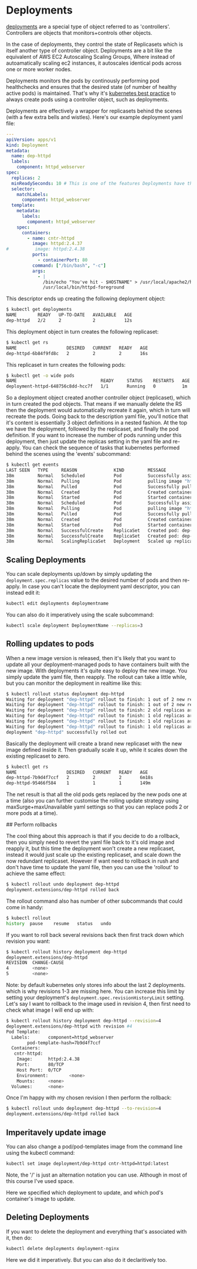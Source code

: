 # Deployments

[deployments](https://kubernetes.io/docs/concepts/workloads/controllers/deployment/) are a special type of object referred to as 'controllers'. Controllers are objects that monitors+controls other objects.

In the case of deployments, they control the state of Replicasets which is itself another type of controller object. Deployments are a bit like the equivalent of AWS EC2 Autoscaling Scaling Groups, Where instead of autoamatically scaling ec2 instances, it autoscales identical pods across one or more worker nodes.

Deployments monitors the pods by continously performing pod healthchecks and ensures that the desired state (of number of healthy active pods) is maintained. That's why it's [kubernetes best practice](https://kubernetes.io/docs/concepts/configuration/overview/#naked-pods-vs-replicasets-deployments-and-jobs) to always create pods using a controller object, such as deployments.

Deployments are effectively a wrapper for replicasets behind the scenes (with a few extra bells and wistles). Here's our example deployment yaml file:

```yaml
---
apiVersion: apps/v1
kind: Deployment
metadata:
  name: dep-httpd
  labels:
    component: httpd_webserver
spec:
  replicas: 2 
  minReadySeconds: 10 # This is one of the features Deployments have that enhances replicasets
  selector:
    matchLabels:
      component: httpd_webserver
  template:
    metadata:
      labels:
        component: httpd_webserver
    spec: 
      containers:
        - name: cntr-httpd
          image: httpd:2.4.37
#          image: httpd:2.4.38
          ports:
            - containerPort: 80
          command: ["/bin/bash", "-c"]
          args:
            - |
              /bin/echo "You've hit - $HOSTNAME" > /usr/local/apache2/htdocs/index.html
              /usr/local/bin/httpd-foreground 
```

This descriptor ends up creating the following deployment object:

```bash
$ kubectl get deployments
NAME        READY   UP-TO-DATE   AVAILABLE   AGE
dep-httpd   2/2     2            2           12s
```

This deployment object in turn creates the following replicaset:

```bash
$ kubectl get rs
NAME                   DESIRED   CURRENT   READY   AGE
dep-httpd-6b84f9fd8c   2         2         2       16s
```

This replicaset in turn creates the following pods:

```bash
$ kubectl get -o wide pods
NAME                                READY     STATUS    RESTARTS   AGE       IP           NODE
deployment-httpd-648756c8dd-hcc7f   1/1       Running   0          1m        172.17.0.5   minikube
```

So a deployment object created another controller object (replicaset), which in turn created the pod objects. That means if we manually delete the RS then the deployment would automatically recreate it again, which in turn will recreate the pods. Going back to the description yaml file, you'll notice that it's content is essentially 3 object definitions in a nested fashion. At the top we have the deployment, followed by the replicaset, and finally the pod definition. If you want to increase the number of pods running under this deployment, then just update the replicas setting in the yaml file and re-apply. You can check the sequence of tasks that kubernetes performed behind the scenes using the 'events' subcommand:


```bash
$ kubectl get events
LAST SEEN   TYPE     REASON              KIND         MESSAGE
38m         Normal   Scheduled           Pod          Successfully assigned default/dep-httpd-95466f584-k2t4v to minikube
38m         Normal   Pulling             Pod          pulling image "httpd:2.4.37"
38m         Normal   Pulled              Pod          Successfully pulled image "httpd:2.4.37"
38m         Normal   Created             Pod          Created container
38m         Normal   Started             Pod          Started container
38m         Normal   Scheduled           Pod          Successfully assigned default/dep-httpd-95466f584-nvl26 to minikube
38m         Normal   Pulling             Pod          pulling image "httpd:2.4.37"
38m         Normal   Pulled              Pod          Successfully pulled image "httpd:2.4.37"
38m         Normal   Created             Pod          Created container
38m         Normal   Started             Pod          Started container
38m         Normal   SuccessfulCreate    ReplicaSet   Created pod: dep-httpd-95466f584-k2t4v
38m         Normal   SuccessfulCreate    ReplicaSet   Created pod: dep-httpd-95466f584-nvl26
38m         Normal   ScalingReplicaSet   Deployment   Scaled up replica set dep-httpd-95466f584 to 2
```

## Scaling Deployments

You can scale deployments up/down by simply updating the `deployment.spec.replicas` value to the desired number of pods and then re-apply. In case you can't locate the deployment yaml descriptor, you can instead edit it:


```bash
kubectl edit deployments deploymentname
```

You can also do it imperatively using the scale subcommand:

```bash
kubectl scale deployment DeploymentName --replicas=3
```

## Rolling updates to pods

When a new image version is released, then it's likely that you want to update all your deployment-managed pods to have containers built with the new image. With deployments it's quite easy to deploy the new image. You simply update the yaml file, then reapply. The rollout can take a little while, but you can monitor the deployment in realtime like this:

```bash
$ kubectl rollout status deployment dep-httpd
Waiting for deployment "dep-httpd" rollout to finish: 1 out of 2 new replicas have been updated...
Waiting for deployment "dep-httpd" rollout to finish: 1 out of 2 new replicas have been updated...
Waiting for deployment "dep-httpd" rollout to finish: 2 old replicas are pending termination...
Waiting for deployment "dep-httpd" rollout to finish: 1 old replicas are pending termination...
Waiting for deployment "dep-httpd" rollout to finish: 1 old replicas are pending termination...
Waiting for deployment "dep-httpd" rollout to finish: 1 old replicas are pending termination...
deployment "dep-httpd" successfully rolled out
```

Basically the deployment will create a brand new replicaset with the new image defined inside it. Then gradually scale it up, while it scales down the existing replicaset to zero.

```bash
$ kubectl get rs
NAME                   DESIRED   CURRENT   READY   AGE
dep-httpd-7b9d4f7ccf   2         2         2       6m18s
dep-httpd-95466f584    1         1         1       149m
```

The net result is that all the old pods gets replaced by the new pods one at a time (also you can further customise the rolling update strategy using maxSurge+maxUnavailable yaml settings so that you can replace pods 2 or more pods at a time). 

## Perform rollbacks

The cool thing about this approach is that if you decide to do a rollback, then you simply need to revert the yaml file back to it's old image and reapply it, but this time the deployment won't create a new replicaset, instead it would just scale up the existing replicaset, and scale down the now redundant replicaset. However if want need to rollback in rush and don't have time to update the yaml file, then you can use the 'rollout' to achieve the same effect:

```bash
$ kubectl rollout undo deployment dep-httpd
deployment.extensions/dep-httpd rolled back
```

The rollout command also has number of other subcommands that could come in handy:

```bash
$ kubectl rollout
history  pause    resume   status   undo
```

If you want to roll back several revisions back then first track down which revision you want:

```bash
$ kubectl rollout history deployment dep-httpd
deployment.extensions/dep-httpd 
REVISION  CHANGE-CAUSE
4         <none>
5         <none>
```

Note: by default kubernetes only stores info about the last 2 deployments. which is why revisions 1-3 are missing here. You can increase this limit by setting your deployment's `deployment.spec.revisionHistoryLimit` setting. Let's say I want to rollback to the image used in revision 4, then first need to check what image I will end up with:

```bash
$ kubectl rollout history deployment dep-httpd --revision=4
deployment.extensions/dep-httpd with revision #4
Pod Template:
  Labels:       component=httpd_webserver
        pod-template-hash=7b9d4f7ccf
  Containers:
   cntr-httpd:
    Image:      httpd:2.4.38
    Port:       80/TCP
    Host Port:  0/TCP
    Environment:        <none>
    Mounts:     <none>
  Volumes:      <none>
```

Once I'm happy with my chosen revision I then perform the rollback:

```bash
$ kubectl rollout undo deployment dep-httpd --to-revision=4
deployment.extensions/dep-httpd rolled back
```

## Imperitavely update image

You can also change a pod/pod-templates image from the command line using the kubectl command:

```bash
kubectl set image deployment/dep-httpd cntr-httpd=httpd:latest
```

Note, the '/' is just an alternation notation you can use. Although in most of this course I've used space. 

Here we specified which deployment to update, and which pod's container's image to update. 


## Deleting Deployments

If you want to delete the deployment and everything that's associated with it, then do:

```bash
kubectl delete deployments deployment-nginx
```

Here we did it imperatively. But you can also do it declaritively too.